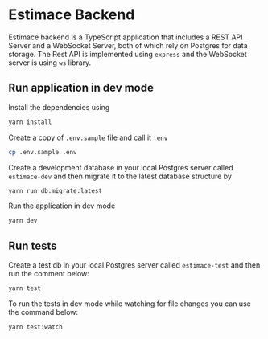 # Estimace Backend

Estimace backend is a TypeScript application that includes a REST API Server and a WebSocket Server, both of which rely on Postgres for data storage. The Rest API is implemented using `express` and the WebSocket server is using `ws` library.

## Run application in dev mode

Install the dependencies using 
```sh
yarn install
```

Create a copy of `.env.sample` file and call it `.env`
```sh
cp .env.sample .env
```

Create a development database in your local  Postgres server called `estimace-dev` and then migrate it to the latest database structure by
```sh
yarn run db:migrate:latest
```

Run the application in dev mode
```sh
yarn dev
```

## Run tests

Create a test db in your local Postgres server called `estimace-test` and then run the comment below:

```sh
yarn test
```

To run the tests in dev mode while watching for file changes you can use the command below:

```sh
yarn test:watch
```